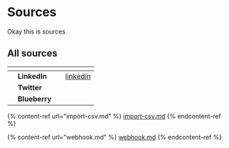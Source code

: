# Sources

Okay this is sources

## All sources

<table data-view="cards"><thead><tr><th></th><th></th><th></th><th data-hidden data-card-target data-type="content-ref"></th></tr></thead><tbody><tr><td></td><td><strong>LinkedIn</strong> </td><td></td><td><a href="../integrations/linkedin/">linkedin</a></td></tr><tr><td></td><td><strong>Twitter</strong></td><td></td><td></td></tr><tr><td></td><td><strong>Blueberry</strong></td><td></td><td></td></tr></tbody></table>

{% content-ref url="import-csv.md" %}
[import-csv.md](import-csv.md)
{% endcontent-ref %}

{% content-ref url="webhook.md" %}
[webhook.md](webhook.md)
{% endcontent-ref %}


